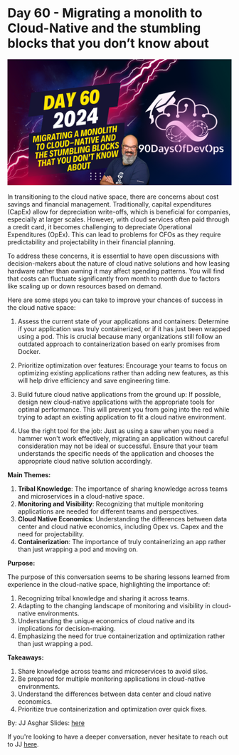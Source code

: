 # Day 60 - Migrating a monolith to Cloud-Native and the stumbling blocks that you don’t know about
[![Watch the video](thumbnails/day60.png)](https://www.youtube.com/watch?v=Bhr-lxHvWB0)

 In transitioning to the cloud native space, there are concerns about cost savings and financial management. Traditionally, capital expenditures (CapEx) allow for depreciation write-offs, which is beneficial for companies, especially at larger scales. However, with cloud services often paid through a credit card, it becomes challenging to depreciate Operational Expenditures (OpEx). This can lead to problems for CFOs as they require predictability and projectability in their financial planning.

To address these concerns, it is essential to have open discussions with decision-makers about the nature of cloud native solutions and how leasing hardware rather than owning it may affect spending patterns. You will find that costs can fluctuate significantly from month to month due to factors like scaling up or down resources based on demand.

Here are some steps you can take to improve your chances of success in the cloud native space:

1. Assess the current state of your applications and containers: Determine if your application was truly containerized, or if it has just been wrapped using a pod. This is crucial because many organizations still follow an outdated approach to containerization based on early promises from Docker.

2. Prioritize optimization over features: Encourage your teams to focus on optimizing existing applications rather than adding new features, as this will help drive efficiency and save engineering time.

3. Build future cloud native applications from the ground up: If possible, design new cloud-native applications with the appropriate tools for optimal performance. This will prevent you from going into the red while trying to adapt an existing application to fit a cloud native environment.

4. Use the right tool for the job: Just as using a saw when you need a hammer won't work effectively, migrating an application without careful consideration may not be ideal or successful. Ensure that your team understands the specific needs of the application and chooses the appropriate cloud native solution accordingly.

**Main Themes:**

1. **Tribal Knowledge**: The importance of sharing knowledge across teams and microservices in a cloud-native space.
2. **Monitoring and Visibility**: Recognizing that multiple monitoring applications are needed for different teams and perspectives.
3. **Cloud Native Economics**: Understanding the differences between data center and cloud native economics, including Opex vs. Capex and the need for projectability.
4. **Containerization**: The importance of truly containerizing an app rather than just wrapping a pod and moving on.

**Purpose:**

The purpose of this conversation seems to be sharing lessons learned from experience in the cloud-native space, highlighting the importance of:

1. Recognizing tribal knowledge and sharing it across teams.
2. Adapting to the changing landscape of monitoring and visibility in cloud-native environments.
3. Understanding the unique economics of cloud native and its implications for decision-making.
4. Emphasizing the need for true containerization and optimization rather than just wrapping a pod.

**Takeaways:**

1. Share knowledge across teams and microservices to avoid silos.
2. Be prepared for multiple monitoring applications in cloud-native environments.
3. Understand the differences between data center and cloud native economics.
4. Prioritize true containerization and optimization over quick fixes.

By: JJ Asghar
Slides: [here](https://docs.google.com/presentation/d/1Nyh_rfB-P4C1uQI6E42qHMEfAj-ZTXGDVKaw1Em8H5g/edit?usp=sharing)

If you're looking to have a deeper conversation, never hesitate to reach out to JJ [here](https://jjasghar.github.io/about).
